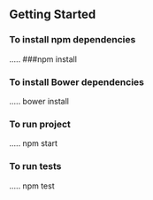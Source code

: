 ## Getting Started

### To install npm dependencies
.....
###npm install

### To install Bower dependencies
.....
bower install

### To run project
.....
npm start

### To run tests
.....
npm test